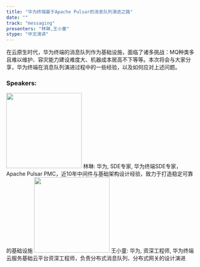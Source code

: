 ```yaml
---
title: "华为终端基于Apache Pulsar的消息队列演进之路"
date: "" 
track: "messaging"
presenters: "林琳,王小童"
stype: "中文演讲"
---
```

在云原生时代，华为终端的消息队列作为基础设施，面临了诸多挑战：MQ种类多且难以维护、容灾能力建设难度大、机器成本居高不下等等。本次将会与大家分享，华为终端在消息队列演进过程中的一些经验，以及如何应对上述问题。
 ### Speakers: 
 <img src="images/speaker/1139.png" width="200" />
 林琳: 华为, SDE专家, 华为终端SDE专家，Apache Pulsar PMC，近10年中间件与基础架构设计经验，致力于打造稳定可靠的基础设施
 <img src="images/speaker/1139_2.png" width="200" />
 王小童: 华为, 资深工程师, 华为终端云服务基础云平台资深工程师，负责分布式消息队列、分布式网关的设计演进
 